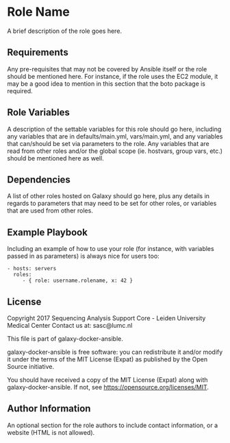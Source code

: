 Role Name
=========

A brief description of the role goes here.

Requirements
------------

Any pre-requisites that may not be covered by Ansible itself or the role should be mentioned here. For instance, if the role uses the EC2 module, it may be a good idea to mention in this section that the boto package is required.

Role Variables
--------------

A description of the settable variables for this role should go here, including any variables that are in defaults/main.yml, vars/main.yml, and any variables that can/should be set via parameters to the role. Any variables that are read from other roles and/or the global scope (ie. hostvars, group vars, etc.) should be mentioned here as well.

Dependencies
------------

A list of other roles hosted on Galaxy should go here, plus any details in regards to parameters that may need to be set for other roles, or variables that are used from other roles.

Example Playbook
----------------

Including an example of how to use your role (for instance, with variables passed in as parameters) is always nice for users too:

    - hosts: servers
      roles:
         - { role: username.rolename, x: 42 }

License
-------

<start license>
Copyright 2017 Sequencing Analysis Support Core - Leiden University Medical Center
Contact us at: sasc@lumc.nl

This file is part of galaxy-docker-ansible.

galaxy-docker-ansible is free software: you can redistribute it
and/or modify it under the terms of the MIT License (Expat) as
published by the Open Source initiative.

You should have received a copy of the MIT License (Expat)
along with galaxy-docker-ansible. If not, see
<https://opensource.org/licenses/MIT>.
<end license>

Author Information
------------------

An optional section for the role authors to include contact information, or a website (HTML is not allowed).
